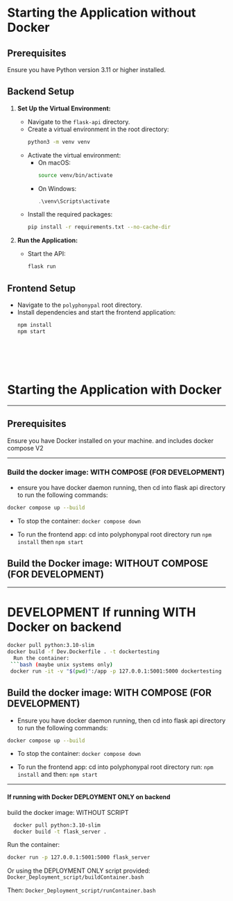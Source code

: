 # Starting the Application without Docker

## Prerequisites
Ensure you have Python version 3.11 or higher installed.

## Backend Setup
1. **Set Up the Virtual Environment:**
   - Navigate to the `flask-api` directory.
   - Create a virtual environment in the root directory:
     ```bash
     python3 -m venv venv
     ```
   - Activate the virtual environment:
     - On macOS:
       ```bash
       source venv/bin/activate
       ```
     - On Windows:
       ```powershell
       .\venv\Scripts\activate
       ```
   - Install the required packages:
     ```bash
     pip install -r requirements.txt --no-cache-dir
     ```

2. **Run the Application:**
   - Start the API:
     ```bash
     flask run
     ```

## Frontend Setup
- Navigate to the `polyphonypal` root directory.
- Install dependencies and start the frontend application:
  ```bash
  npm install
  npm start







# Starting the Application with Docker
--------------------------------
## Prerequisites
Ensure you have Docker installed on your machine. and includes docker compose V2

--------------------------------
### Build the docker image: WITH COMPOSE (FOR DEVELOPMENT)
   - ensure you have docker daemon running, then cd into flask api directory to run the following commands:
  ```bash
  docker compose up --build
```
   - To stop the container:
   `docker compose down`

   - To run the frontend app: cd into polyphonypal root directory run
    `npm install`
    then
    `npm start`


## Build the Docker image: WITHOUT COMPOSE (FOR DEVELOPMENT)
-----------------------------------
# DEVELOPMENT If running WITH Docker on backend


```bash
docker pull python:3.10-slim
docker build -f Dev.Dockerfile . -t dockertesting
  Run the container:
 ```bash (maybe unix systems only)
 docker run -it -v "$(pwd)":/app -p 127.0.0.1:5001:5000 dockertesting
```
## Build the docker image: WITH COMPOSE (FOR DEVELOPMENT)

  - Ensure you have docker daemon running, then cd into flask api directory to run the following commands:

  ```bash
  docker compose up --build
```

  - To stop the container: `docker compose down`

  - To run the frontend app: cd into polyphonypal root directory run:
   `npm install`
   and then:
  `npm start`
-----------------------------------
#### If running with Docker DEPLOYMENT ONLY on backend
  build the docker image: WITHOUT SCRIPT
  ```bash
    docker pull python:3.10-slim
    docker build -t flask_server .
  ```
  Run the container:
 ```bash
 docker run -p 127.0.0.1:5001:5000 flask_server
 ```
 Or using the DEPLOYMENT ONLY script provided:
 ` Docker_Deployment_script/buildContainer.bash`

Then: `Docker_Deployment_script/runContainer.bash`
